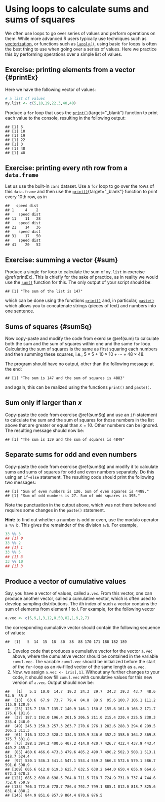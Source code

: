# Using loops to calculate sums and sums of squares
We often use loops to go over series of values and perform operations on them. While more advanced R users typically use techniques such as [vectorization](https://csgillespie.github.io/efficientR/programming.html#vectorised-code), or functions such as [`lapply()`](https://rdrr.io/r/base/lapply.html), using basic `for` loops is often the best thing to use when going over a series of values. Here we practice this by performing operations over a simple list of values.


## Exercise: printing elements from a vector {#printEx}
Here we have the following vector of values:



```r
# a list of values
my.list <- c(5,10,19,22,3,40,48)
```

Produce a `for` loop that uses the [`print()`](https://stat.ethz.ch/R-manual/R-devel/library/base/html/print.html){target="_blank"} function to print each value to the console, resulting in 
the following output:

```
## [1] 5
## [1] 10
## [1] 19
## [1] 22
## [1] 3
## [1] 40
## [1] 48
```

## Exercise: printing every $n$th row from a `data.frame`
Let us use the built-in `cars` dataset. Use a `for` loop to go over the rows of this `data.frame` and then use the [`print()`](https://stat.ethz.ch/R-manual/R-devel/library/base/html/print.html){target="_blank"} function to print every 10th row, as in

```
##   speed dist
## 1     4    2
##    speed dist
## 11    11   28
##    speed dist
## 21    14   36
##    speed dist
## 31    17   50
##    speed dist
## 41    20   52
```

## Exercise: summing a vector {#sum}
Produce a single `for` loop to calculate the sum of `my.list`
in exercise \@ref(printEx). This is chiefly for the sake of 
practice, as in reality we would use the [`sum()`](https://rdrr.io/r/base/sum.html)
function for this. The only output of your script should be:

```
## [1] "The sum of the list is 147"
```
which can be done using the functions [`print()`](  https://www.rdocumentation.org/packages/base/versions/3.6.2/topics/print)
and, in particular, [`paste()`](https://www.rdocumentation.org/packages/base/versions/3.6.2/topics/paste) which allows you to concatenate strings (pieces of text) and numbers into one sentence.

## Sums of squares {#sumSq}
Now copy-paste and modify the code from exercise \@ref(sum)
to calculate both the sum
and the sum of squares within one and the same `for` loop.
Calculating the sum of squares is the same as first squaring each 
numbers and then summing these squares, i.e., $5\times 5 + 10 \times 10 + \cdots + 48 \times 48$.

The program should have no output, other than the
following message at the end: 


```
## [1] "The sum is 147 and the sum of squares is 4883"
```
and again, this can be realized using the functions `print()` and `paste()`.

## Sum only if larger than $x$
Copy-paste the code from exercise \@ref(sumSq)
and use an `if`-statement 
to calculate the sum and 
the sum of squares for those numbers in the list above
that are greater or equal than $x=10$. Other numbers
can be ignored. The resulting message should now be:

```
## [1] "The sum is 139 and the sum of squares is 4849"
```

## Separate sums for odd and even numbers
Copy-paste the code from exercise \@ref(sumSq) 
and modify it to calculate sums and 
sums of squares 
for odd and even numbers separately. 
Do this using an `if`-`else`
statement. The resulting code should print
the following two messages:

```
## [1] "Sum of even numbers is 120. Sum of even squares is 4488."
## [1] "Sum of odd numbers is 27. Sum of odd squares is 395."
```

Note the punctuation in the output above, which was
not there before and requires some changes in the `paste()`
statement. 

**Hint:** to find out whether a number is odd or even,
use the modulo operator `a %% b`. This gives the remainder of
the division `a/b`. For example,

```r
33 %% 3 
## [1] 0
33 %% 2 
## [1] 1
33 %% 5 
## [1] 3
33 %% 10 
## [1] 3
```


## Produce a vector of cumulative values 
Say, you have a vector of values, called `a.vec`. From this vector, one can produce another vector, called a cumulative vector, which is often used to develop sampling distributions. The $i$th index of such a vector contains the sum of elements from element $1$ to $i$. For example, for the following vector 

```r
a.vec <- c(5,9,1,3,12,8,50,82,1,9,2,7)
```
the corresponding cumulative vector should contain the following sequence of values:

```
##  [1]   5  14  15  18  30  38  88 170 171 180 182 189
```

1. Develop code that produces a cumulative vector for the vector `a.vec` above, where the cumulative vector should be contained in the variable `cumul.vec`. The variable `cumul.vec` should be initialized before the start of the `for`-loop as an `NA`-filled vector of the same length as `a.vec`.
2. Now, we assign `a.vec <- iris[,1]`. Without any further changes to your code, it should now fill `cumul.vec` with cumulative values for this new version of `a.vec`. Output should now be:

```
##   [1]   5.1  10.0  14.7  19.3  24.3  29.7  34.3  39.3  43.7  48.6  54.0  58.8
##  [13]  63.6  67.9  73.7  79.4  84.8  89.9  95.6 100.7 106.1 111.2 115.8 120.9
##  [25] 125.7 130.7 135.7 140.9 146.1 150.8 155.6 161.0 166.2 171.7 176.6 181.6
##  [37] 187.1 192.0 196.4 201.5 206.5 211.0 215.4 220.4 225.5 230.3 235.4 240.0
##  [49] 245.3 250.3 257.3 263.7 270.6 276.1 282.6 288.3 294.6 299.5 306.1 311.3
##  [61] 316.3 322.2 328.2 334.3 339.9 346.6 352.2 358.0 364.2 369.8 375.7 381.8
##  [73] 388.1 394.2 400.6 407.2 414.0 420.7 426.7 432.4 437.9 443.4 449.2 455.2
##  [85] 460.6 466.6 473.3 479.6 485.2 490.7 496.2 502.3 508.1 513.1 518.7 524.4
##  [97] 530.1 536.3 541.4 547.1 553.4 559.2 566.3 572.6 579.1 586.7 591.6 598.9
## [109] 605.6 612.8 619.3 625.7 632.5 638.2 644.0 650.4 656.9 664.6 672.3 678.3
## [121] 685.2 690.8 698.5 704.8 711.5 718.7 724.9 731.0 737.4 744.6 752.0 759.9
## [133] 766.3 772.6 778.7 786.4 792.7 799.1 805.1 812.0 818.7 825.6 831.4 838.2
## [145] 844.9 851.6 857.9 864.4 870.6 876.5
```


